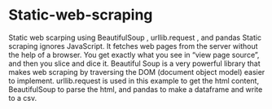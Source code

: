 # Static-web-scraping
Static web scarping using BeautifulSoup , urllib.request , and pandas
Static scraping ignores JavaScript. It fetches web pages from the server without the help of a browser. You get exactly what you see in “view page source”, and then you slice and dice it. 
Beautiful Soup is a very powerful library that makes web scraping by traversing the DOM (document object model) easier to implement.
urllib.request is used in this example to get the html content, BeautifulSoup to parse the html, and pandas to make a dataframe and write to a csv.


